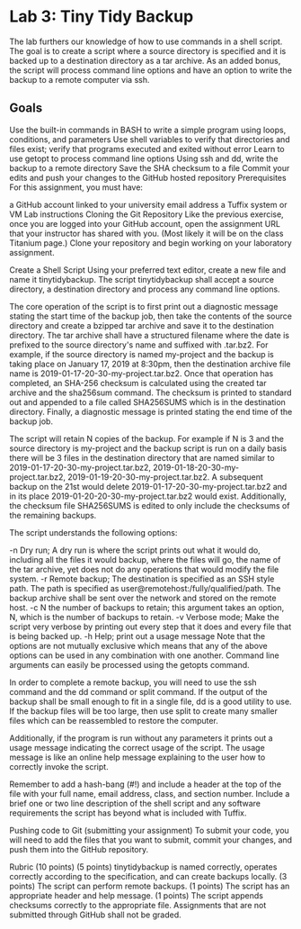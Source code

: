 # Lab 3: Tiny Tidy Backup  
The lab furthers our knowledge of how to use commands in a shell script. The goal is to create a script where a source directory is specified and it is backed up to a destination directory as a tar archive. As an added bonus, the script will process command line options and have an option to write the backup to a remote computer via ssh.

## Goals
Use the built-in commands in BASH to write a simple program using loops, conditions, and parameters
Use shell variables to verify that directories and files exist; verify that programs executed and exited without error
Learn to use getopt to process command line options
Using ssh and dd, write the backup to a remote directory
Save the SHA checksum to a file
Commit your edits and push your changes to the GitHub hosted repository
Prerequisites
For this assignment, you must have:

a GitHub account linked to your university email address
a Tuffix system or VM
Lab instructions
Cloning the Git Repository
Like the previous exercise, once you are logged into your GitHub account, open the assignment URL that your instructor has shared with you. (Most likely it will be on the class Titanium page.) Clone your repository and begin working on your laboratory assignment.

Create a Shell Script
Using your preferred text editor, create a new file and name it tinytidybackup. The script tinytidybackup shall accept a source directory, a destination directory and process any command line options.

The core operation of the script is to first print out a diagnostic message stating the start time of the backup job, then take the contents of the source directory and create a bzipped tar archive and save it to the destination directory. The tar archive shall have a structured filename where the date is prefixed to the source directory's name and suffixed with .tar.bz2. For example, if the source directory is named my-project and the backup is taking place on January 17, 2019 at 8:30pm, then the destination archive file name is 2019-01-17-20-30-my-project.tar.bz2. Once that operation has completed, an SHA-256 checksum is calculated using the created tar archive and the sha256sum command. The checksum is printed to standard out and appended to a file called SHA256SUMS which is in the destination directory. Finally, a diagnostic message is printed stating the end time of the backup job.

The script will retain N copies of the backup. For example if N is 3 and the source directory is my-project and the backup script is run on a daily basis there will be 3 files in the destination directory that are named similar to 2019-01-17-20-30-my-project.tar.bz2, 2019-01-18-20-30-my-project.tar.bz2, 2019-01-19-20-30-my-project.tar.bz2. A subsequent backup on the 21st would delete 2019-01-17-20-30-my-project.tar.bz2 and in its place 2019-01-20-20-30-my-project.tar.bz2 would exist. Additionally, the checksum file SHA256SUMS is edited to only include the checksums of the remaining backups.

The script understands the following options:

-n Dry run; A dry run is where the script prints out what it would do, including all the files it would backup, where the files will go, the name of the tar archive, yet does not do any operations that would modify the file system.
-r Remote backup; The destination is specified as an SSH style path. The path is specified as user@remotehost:/fully/qualified/path. The backup archive shall be sent over the network and stored on the remote host.
-c N the number of backups to retain; this argument takes an option, N, which is the number of backups to retain.
-v Verbose mode; Make the script very verbose by printing out every step that it does and every file that is being backed up.
-h Help; print out a usage message
Note that the options are not mutually exclusive which means that any of the above options can be used in any combination with one another. Command line arguments can easily be processed using the getopts command.

In order to complete a remote backup, you will need to use the ssh command and the dd command or split command. If the output of the backup shall be small enough to fit in a single file, dd is a good utility to use. If the backup files will be too large, then use split to create many smaller files which can be reassembled to restore the computer.

Additionally, if the program is run without any parameters it prints out a usage message indicating the correct usage of the script. The usage message is like an online help message explaining to the user how to correctly invoke the script.

Remember to add a hash-bang (#!) and include a header at the top of the file with your full name, email address, class, and section number. Include a brief one or two line description of the shell script and any software requirements the script has beyond what is included with Tuffix.

Pushing code to Git (submitting your assignment)
To submit your code, you will need to add the files that you want to submit, commit your changes, and push them into the GitHub repository.

Rubric (10 points)
(5 points) tinytidybackup is named correctly, operates correctly according to the specification, and can create backups locally.
(3 points) The script can perform remote backups.
(1 points) The script has an appropriate header and help message.
(1 points) The script appends checksums correctly to the appropriate file.
Assignments that are not submitted through GitHub shall not be graded.
